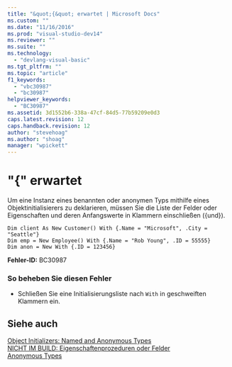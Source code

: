 ```yaml
---
title: "&quot;{&quot; erwartet | Microsoft Docs"
ms.custom: ""
ms.date: "11/16/2016"
ms.prod: "visual-studio-dev14"
ms.reviewer: ""
ms.suite: ""
ms.technology: 
  - "devlang-visual-basic"
ms.tgt_pltfrm: ""
ms.topic: "article"
f1_keywords: 
  - "vbc30987"
  - "bc30987"
helpviewer_keywords: 
  - "BC30987"
ms.assetid: 3d1552b6-338a-47cf-84d5-77b59209e0d3
caps.latest.revision: 12
caps.handback.revision: 12
author: "stevehoag"
ms.author: "shoag"
manager: "wpickett"
---
```

# &quot;{&quot; erwartet
Um eine Instanz eines benannten oder anonymen Typs mithilfe eines Objektinitialisierers zu deklarieren, müssen Sie die Liste der Felder oder Eigenschaften und deren Anfangswerte in Klammern einschließen \({und}\).  
  
```  
Dim client As New Customer() With {.Name = "Microsoft", .City = "Seattle"}  
Dim emp = New Employee() With {.Name = "Rob Young", .ID = 55555}  
Dim anon = New With {.ID = 123456}  
```  
  
 **Fehler\-ID:** BC30987  
  
### So beheben Sie diesen Fehler  
  
-   Schließen Sie eine Initialisierungsliste nach `With` in geschweiften Klammern ein.  
  
## Siehe auch  
 [Object Initializers: Named and Anonymous Types](../../visual-basic/programming-guide/language-features/objects-and-classes/object-initializers-named-and-anonymous-types.md)   
 [NICHT IM BUILD: Eigenschaftenprozeduren oder Felder](http://msdn.microsoft.com/de-de/da1c05c1-87c7-40fa-b92c-e9c7e4d170f7)   
 [Anonymous Types](../../visual-basic/programming-guide/language-features/objects-and-classes/anonymous-types.md)